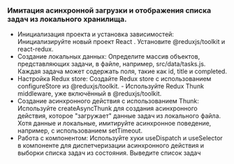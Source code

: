 ### Имитация асинхронной загрузки и отображения списка задач из локального хранилища.

- Инициализация проекта и установка зависимостей: Инициализируйте новый проект React . Установите @reduxjs/toolkit и react-redux.
- Создание локальных данных: Определите массив объектов, представляющих задачи, в файле, например, src/data/tasks.js. Каждая задача может содержать поля, такие как id, title и completed.
- Настройка Redux store: Создайте Redux store с использованием configureStore из @reduxjs/toolkit. - Используйте Redux Thunk middleware, уже включённый в @reduxjs/toolkit.
- Создание асинхронного действия с использованием Thunk: Используйте createAsyncThunk для создания асинхронного действия, которое "загружает" данные задач из локального файла. Хотя данные и локальные, имитируйте асинхронное поведение, например, с использованием setTimeout.
- Работа с компонентом: Используйте хуки useDispatch и useSelector в компоненте для диспетчеризации асинхронного действия и выборки списка задач из состояния. Выведите список задач
